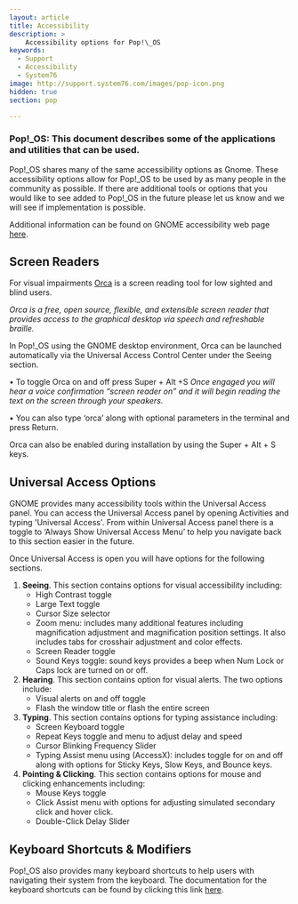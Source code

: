 ```yaml
---
layout: article
title: Accessibility
description: >
    Accessibility options for Pop!\_OS
keywords:
  - Support
  - Accessibility
  - System76
image: http://support.system76.com/images/pop-icon.png
hidden: true
section: pop

---
```


### Pop!\_OS: This document describes some of the applications and utilities that can be used. 

Pop!_OS shares many of the same accessibility options as Gnome. These accessibility options allow for Pop!_OS to be used by as many people in the community as possible. If there are additional tools or options that you would like to see added to Pop!_OS in the future please let us know and we will see if implementation is possible. 

Additional information can be found on GNOME accessibility web page [here](https://help.gnome.org/users/gnome-help/stable/a11y.html).

## Screen Readers
For visual impairments [Orca](https://help.gnome.org/users/orca/stable/introduction.html.en) is a screen reading tool for low sighted and blind users.

*Orca is a free, open source, flexible, and extensible screen reader that provides access to the graphical desktop via speech and refreshable braille.* 

In Pop!_OS using the GNOME desktop environment, Orca can be launched automatically via the Universal Access Control Center under the Seeing section.

• To toggle Orca on and off press Super + Alt +S
*Once engaged you will hear a voice confirmation “screen reader on” and it will begin reading the text on the screen through your speakers.* 

• You can also type ‘orca’ along with optional parameters in the terminal and press Return. 

Orca can also be enabled during installation by using the Super + Alt + S keys. 

## Universal Access Options
GNOME provides many accessibility tools within the Universal Access panel. You can access the Universal Access panel by opening Activities and typing 'Universal Access'. From within Universal Access panel there is a toggle to ‘Always Show Universal Access Menu’ to help you navigate back to this section easier in the future. 

Once Universal Access is open you will have options for the following sections.
1. **Seeing**. This section contains options for visual accessibility including:
    - High Contrast toggle
    - Large Text toggle
    - Cursor Size selector
    - Zoom menu: includes many additional features including magnification adjustment and magnification position settings. It also includes tabs for crosshair adjustment and color effects.
	- Screen Reader toggle
	- Sound Keys toggle: sound keys provides a beep when Num Lock or Caps lock are turned on or off. 
2. **Hearing**. This section contains option for visual alerts. The two options include:
	- Visual alerts on and off toggle
	- Flash the window title or flash the entire screen
4. **Typing**. This section contains options for typing assistance including:
	- Screen Keyboard toggle
	- Repeat Keys toggle and menu to adjust delay and speed
	- Cursor Blinking Frequency Slider
	- Typing Assist menu using (AccessX): includes toggle for on and off along with options for Sticky Keys, Slow Keys, and Bounce keys.
4. **Pointing & Clicking**. This section contains options for mouse and clicking enhancements including:
    - Mouse Keys toggle
    - Click Assist menu with options for adjusting simulated secondary click and hover click.
    - Double-Click Delay Slider  

## Keyboard Shortcuts & Modifiers
Pop!_OS also provides many keyboard shortcuts to help users with navigating their system from the keyboard. The documentation for the keyboard shortcuts can be found by clicking this link [here](https://pop.system76.com/docs/keyboard-shortcuts/).



